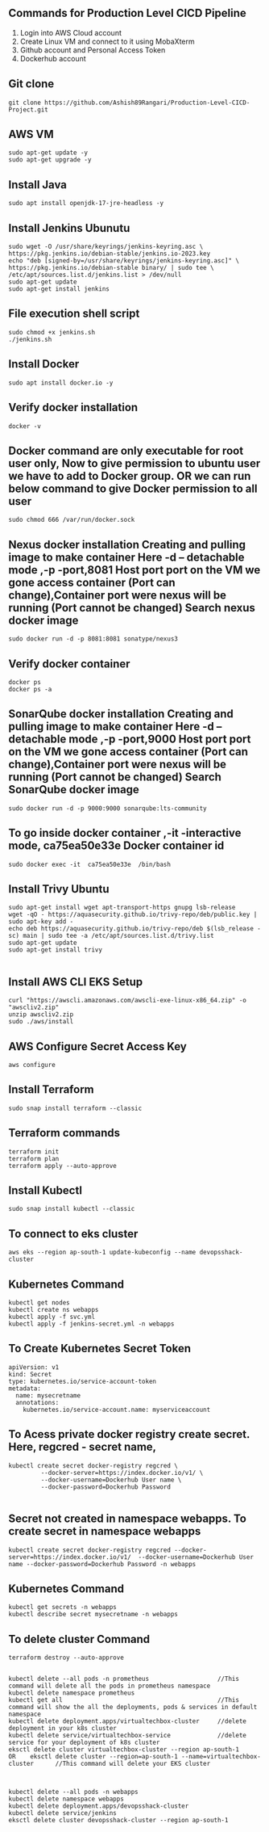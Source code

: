 ## Commands for Production Level CICD Pipeline

1) Login into AWS Cloud account
2) Create Linux VM and connect to it using MobaXterm
3) Github account and Personal Access Token
4) Dockerhub account 

## Git clone

```
git clone https://github.com/Ashish89Rangari/Production-Level-CICD-Project.git
```
## AWS VM

```
sudo apt-get update -y 
sudo apt-get upgrade -y

```
## Install Java

```
sudo apt install openjdk-17-jre-headless -y

```

## Install Jenkins Ubunutu

```
sudo wget -O /usr/share/keyrings/jenkins-keyring.asc \
https://pkg.jenkins.io/debian-stable/jenkins.io-2023.key
echo "deb [signed-by=/usr/share/keyrings/jenkins-keyring.asc]" \
https://pkg.jenkins.io/debian-stable binary/ | sudo tee \
/etc/apt/sources.list.d/jenkins.list > /dev/null
sudo apt-get update
sudo apt-get install jenkins

```
## File execution shell script

```
sudo chmod +x jenkins.sh
./jenkins.sh

```
## Install Docker

```
sudo apt install docker.io -y

```

## Verify docker installation

```
docker -v
```
## Docker command are only executable for root user only, Now to give permission to ubuntu user we have to add to Docker group. OR we can run below command to give Docker permission to all user

```
sudo chmod 666 /var/run/docker.sock

```
## Nexus docker installation Creating and pulling image to make container Here -d – detachable mode ,-p -port,8081 Host port port on the VM we gone access container (Port can change),Container port were nexus will be running (Port cannot be changed) Search nexus docker image

```
sudo docker run -d -p 8081:8081 sonatype/nexus3
```

## Verify docker container

```
docker ps
docker ps -a
```

## SonarQube docker installation Creating and pulling image to make container Here -d – detachable mode ,-p -port,9000 Host port port on the VM we gone access container (Port can change),Container port were nexus will be running (Port cannot be changed) Search SonarQube docker image

```
sudo docker run -d -p 9000:9000 sonarqube:lts-community
```

## To go inside  docker container ,-it -interactive mode, ca75ea50e33e  Docker container id

```
sudo docker exec -it  ca75ea50e33e  /bin/bash
```

## Install Trivy Ubuntu

```
sudo apt-get install wget apt-transport-https gnupg lsb-release
wget -qO - https://aquasecurity.github.io/trivy-repo/deb/public.key | sudo apt-key add -
echo deb https://aquasecurity.github.io/trivy-repo/deb $(lsb_release -sc) main | sudo tee -a /etc/apt/sources.list.d/trivy.list
sudo apt-get update
sudo apt-get install trivy


```
## Install AWS CLI EKS Setup

```
curl "https://awscli.amazonaws.com/awscli-exe-linux-x86_64.zip" -o "awscliv2.zip"
unzip awscliv2.zip
sudo ./aws/install

```
## AWS Configure Secret Access Key

```
aws configure

```
## Install Terraform

```
sudo snap install terraform --classic

```
##  Terraform commands

```
terraform init
terraform plan
terraform apply --auto-approve

```
## Install Kubectl

```
sudo snap install kubectl --classic

```

## To connect to eks cluster

```
aws eks --region ap-south-1 update-kubeconfig --name devopsshack-cluster

```

## Kubernetes Command

```
kubectl get nodes
kubectl create ns webapps
kubectl apply -f svc.yml
kubectl apply -f jenkins-secret.yml -n webapps

```
## To Create Kubernetes Secret Token

```
apiVersion: v1
kind: Secret
type: kubernetes.io/service-account-token
metadata:
  name: mysecretname
  annotations:
    kubernetes.io/service-account.name: myserviceaccount

```

## To Acess private docker registry create secret. Here, regcred - secret name, 

```
kubectl create secret docker-registry regcred \
         --docker-server=https://index.docker.io/v1/ \
         --docker-username=Dockerhub User name \
         --docker-password=Dockerhub Password


```
## Secret not created in namespace webapps. To create secret in namespace  webapps 

```
kubectl create secret docker-registry regcred --docker-server=https://index.docker.io/v1/  --docker-username=Dockerhub User name --docker-password=Dockerhub Password -n webapps

```

## Kubernetes Command

```
kubectl get secrets -n webapps
kubectl describe secret mysecretname -n webapps

```

## To delete cluster Command

```
terraform destroy --auto-approve


kubectl delete --all pods -n prometheus                   //This command will delete all the pods in prometheus namespace
kubectl delete namespace prometheus
kubectl get all                                           //This command will show the all the deployments, pods & services in default namespace
kubectl delete deployment.apps/virtualtechbox-cluster     //delete deployment in your k8s cluster
kubectl delete service/virtualtechbox-service             //delete service for your deployment of k8s cluster
eksctl delete cluster virtualtechbox-cluster --region ap-south-1     OR    eksctl delete cluster --region=ap-south-1 --name=virtualtechbox-cluster      //This command will delete your EKS cluster



kubectl delete --all pods -n webapps
kubectl delete namespace webapps
kubectl delete deployment.apps/devopsshack-cluster
kubectl delete service/jenkins
eksctl delete cluster devopsshack-cluster --region ap-south-1     


```